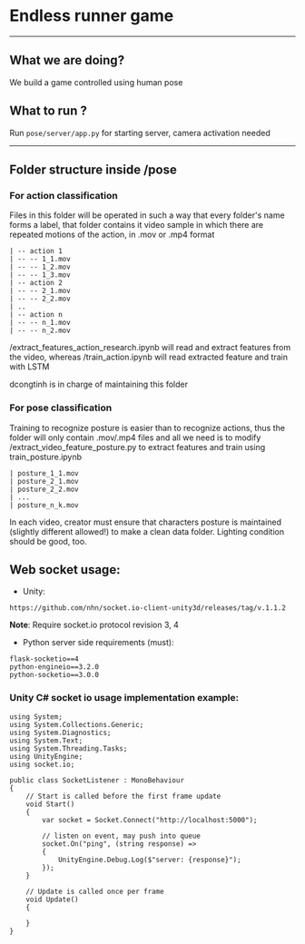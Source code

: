 # Endless runner game
---

## What we are doing?

We build a game controlled using human pose

## What to run ?

Run ``pose/server/app.py`` for starting server, camera activation needed

--- 

## Folder structure inside /pose

### For action classification
Files in this folder will be operated in such a way that every folder's name forms a label, that folder contains it video sample in which there are repeated motions of the action, in .mov or .mp4 format

```
| -- action 1
| -- -- 1_1.mov
| -- -- 1_2.mov
| -- -- 1_3.mov
| -- action 2
| -- -- 2_1.mov
| -- -- 2_2.mov
| ..
| -- action n
| -- -- n_1.mov
| -- -- n_2.mov
```

/extract_features_action_research.ipynb will read and extract features from the video, whereas /train_action.ipynb will read extracted feature and train with LSTM

dcongtinh is in charge of maintaining this folder

### For pose classification

Training to recognize posture is easier than to recognize actions, thus the folder will only contain .mov/.mp4 files and all we need is to modify /extract_video_feature_posture.py to extract features and train using train_posture.ipynb

```
| posture_1_1.mov
| posture_2_1.mov
| posture_2_2.mov
| ...
| posture_n_k.mov
```

In each video, creator must ensure that characters posture is maintained (slightly different allowed!) to make a clean data folder. Lighting condition should be good, too.

## Web socket usage:

- Unity: 

```https://github.com/nhn/socket.io-client-unity3d/releases/tag/v.1.1.2```

**Note**: Require socket.io protocol revision 3, 4

- Python server side requirements (must):

```
flask-socketio==4
python-engineio==3.2.0
python-socketio==3.0.0
```

### Unity C# socket io usage implementation example:

```
using System;
using System.Collections.Generic;
using System.Diagnostics;
using System.Text;
using System.Threading.Tasks;
using UnityEngine;
using socket.io;

public class SocketListener : MonoBehaviour
{
    // Start is called before the first frame update
    void Start()
    {
        var socket = Socket.Connect("http://localhost:5000");

        // listen on event, may push into queue
        socket.On("ping", (string response) =>
        {
            UnityEngine.Debug.Log($"server: {response}");
        });
    }

    // Update is called once per frame
    void Update()
    {
        
    }
}
```